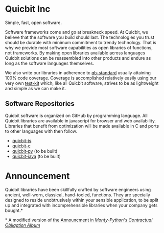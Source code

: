 # Quicbit Inc

Simple, fast, open software.

Software frameworks come and go at breakneck speed.  At Quicbit, we believe that the software 
you build should last.  The technologies you trust should be durable with minimum commitment 
to trendy technology.  That is why we provide most software capabilities as open libraries of 
functions, not frameworks.  By making open libraries available across languages Quicbit 
solutions can be reassembled into other products and endure as long as the software 
languages themselves.

We also write our libraries in adherence to [qb-standard](https://github.com/quicbit-js/qb-standard)
usually attaining 100% code coverage. Coverage is accomplished
relatively easily using our very own [test-kit](https://github.com/quicbit-js/test-kit) which, 
like all Quicbit software, strives to be as lightweight and simple as we can make it.

## Software Repositories

Quicbit software is organized on GitHub by programming language.  All Quicbit libraries are available
in javascript for browser and web availability.  Libraries that benefit from optimization will be 
made available in C and ports to other languages with then follow.

* [quicbit-js](http://github.com/orgs/quicbit-js)
* [quicbit-c](http://github.com/orgs/quicbit-c) 
* [quicbit-py](http://github.com/orgs/quicbit-py) (to be built) 
* [quicbit-java](http://github.com/orgs/quicbit-java) (to be built) 

# Announcement

Quicbit libraries have been skillfully crafted by software engineers using ancient, well-worn, classical,
hand-tooled, functions.  They are specially designed to reside unobtrusively within your sensible application, 
to be split up and integrated with incomprehensible libraries when your company gets bought.\*


\* A modified version of
 [the Announcment in *Monty-Python's Contractual Obligation Album*](https://en.wikipedia.org/wiki/Monty_Python's_Contractual_Obligation_Album)
